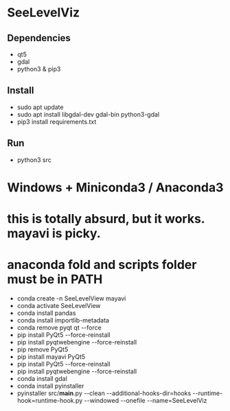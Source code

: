 # SeeLevelViz

## Dependencies
- qt5
- gdal
- python3 & pip3

## Install
- sudo apt update
- sudo apt install libgdal-dev gdal-bin python3-gdal
- pip3 install requirements.txt

## Run
- python3 src


# Windows + Miniconda3 / Anaconda3
# this is totally absurd, but it works. mayavi is picky.
# anaconda fold and scripts folder must be in PATH
- conda create -n SeeLevelView mayavi
- conda activate SeeLevelView
- conda install pandas
- conda install importlib-metadata
- conda remove pyqt qt --force
- pip install PyQt5 --force-reinstall
- pip install pyqtwebengine --force-reinstall
- pip remove PyQt5
- pip install mayavi PyQt5
- pip install PyQt5 --force-reinstall
- pip install pyqtwebengine --force-reinstall
- conda install gdal
- conda install pyinstaller
- pyinstaller src/__main__.py --clean --additional-hooks-dir=hooks --runtime-hook=runtime-hook.py --windowed --onefile --name=SeeLevelViz